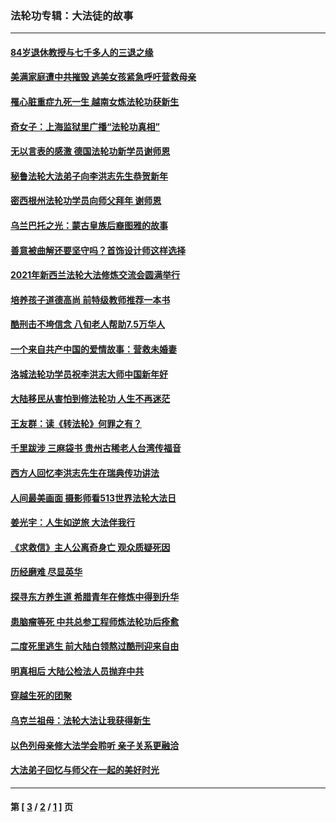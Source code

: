### 法轮功专辑：大法徒的故事
---
#### [84岁退休教授与七千多人的三退之缘](../../pages/nf1147481/n13796650.md?09070430) 
#### [美满家庭遭中共摧毁 逃美女孩紧急呼吁营救母亲](../../pages/nf1147481/n13792859.md?09070430) 
#### [罹心脏重症九死一生 越南女炼法轮功获新生](../../pages/nf1147481/n13732766.md?09070430) 
#### [奇女子：上海监狱里广播“法轮功真相”](../../pages/nf1147481/n13726443.md?09070430) 
#### [无以言表的感激 德国法轮功新学员谢师恩](../../pages/nf1147481/n13543790.md?09070430) 
#### [秘鲁法轮大法弟子向李洪志先生恭贺新年](../../pages/nf1147481/n13540182.md?09070430) 
#### [密西根州法轮功学员向师父拜年 谢师恩](../../pages/nf1147481/n13538183.md?09070430) 
#### [乌兰巴托之光：蒙古皇族后裔图雅的故事](../../pages/nf1147481/n13155759.md?09070430) 
#### [善意被曲解还要坚守吗？首饰设计师这样选择](../../pages/nf1147481/n13077575.md?09070430) 
#### [2021年新西兰法轮大法修炼交流会圆满举行](../../pages/nf1147481/n13033149.md?09070430) 
#### [培养孩子道德高尚 前特级教师推荐一本书](../../pages/nf1147481/n12938640.md?09070430) 
#### [酷刑击不垮信念 八旬老人帮助7.5万华人](../../pages/nf1147481/n12880712.md?09070430) 
#### [一个来自共产中国的爱情故事：营救未婚妻](../../pages/nf1147481/n12778386.md?09070430) 
#### [洛城法轮功学员祝李洪志大师中国新年好](../../pages/nf1147481/n12724685.md?09070430) 
#### [大陆移民从害怕到修法轮功 人生不再迷茫](../../pages/nf1147481/n12414325.md?09070430) 
#### [王友群：读《转法轮》何罪之有？](../../pages/nf1147481/n12408647.md?09070430) 
#### [千里跋涉 三麻袋书 贵州古稀老人台湾传福音](../../pages/nf1147481/n12198750.md?09070430) 
#### [西方人回忆李洪志先生在瑞典传功讲法](../../pages/nf1147481/n12099607.md?09070430) 
#### [人间最美画面 摄影师看513世界法轮大法日](../../pages/nf1147481/n12094118.md?09070430) 
#### [姜光宇：人生如逆旅 大法伴我行](../../pages/nf1147481/n12088664.md?09070430) 
#### [《求救信》主人公离奇身亡 观众质疑死因](../../pages/nf1147481/n11845215.md?09070430) 
#### [历经磨难 尽显英华](../../pages/nf1147481/n11723297.md?09070430) 
#### [探寻东方养生道 希腊青年在修炼中得到升华](../../pages/nf1147481/n11494502.md?09070430) 
#### [患脑瘤等死 中共总参工程师炼法轮功后痊愈](../../pages/nf1147481/n11466682.md?09070430) 
#### [二度死里逃生 前大陆白领熬过酷刑迎来自由](../../pages/nf1147481/n11368594.md?09070430) 
#### [明真相后 大陆公检法人员抛弃中共](../../pages/nf1147481/n11358618.md?09070430) 
#### [穿越生死的团聚](../../pages/nf1147481/n11258922.md?09070430) 
#### [乌克兰祖母：法轮大法让我获得新生](../../pages/nf1147481/n11269457.md?09070430) 
#### [以色列母亲修大法学会聆听 亲子关系更融洽](../../pages/nf1147481/n11268195.md?09070430) 
#### [大法弟子回忆与师父在一起的美好时光](../../pages/nf1147481/n11267759.md?09070430) 

---
#### 第 [ [3](./3.md?09070430) / [2](./2.md?09070430) / [1](./1.md?09070430) ] 页
